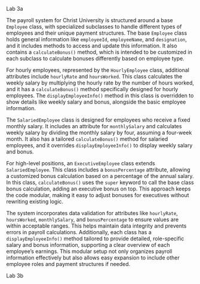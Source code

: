 Lab 3a

The payroll system for Christ University is structured around a base `Employee` class, with specialized subclasses to handle different types of employees and their unique payment structures. The base `Employee` class holds general information like `employeeId`, `employeeName`, and `designation`, and it includes methods to access and update this information. It also contains a `calculateBonus()` method, which is intended to be customized in each subclass to calculate bonuses differently based on employee type.

For hourly employees, represented by the `HourlyEmployee` class, additional attributes include `hourlyRate` and `hoursWorked`. This class calculates the weekly salary by multiplying the hourly rate by the number of hours worked, and it has a `calculateBonus()` method specifically designed for hourly employees. The `displayEmployeeInfo()` method in this class is overridden to show details like weekly salary and bonus, alongside the basic employee information.

The `SalariedEmployee` class is designed for employees who receive a fixed monthly salary. It includes an attribute for `monthlySalary` and calculates weekly salary by dividing the monthly salary by four, assuming a four-week month. It also has a tailored `calculateBonus()` method for salaried employees, and it overrides `displayEmployeeInfo()` to display weekly salary and bonus.

For high-level positions, an `ExecutiveEmployee` class extends `SalariedEmployee`. This class includes a `bonusPercentage` attribute, allowing a customized bonus calculation based on a percentage of the annual salary. In this class, `calculateBonus()` uses the `super` keyword to call the base class bonus calculation, adding an executive bonus on top. This approach keeps the code modular, making it easy to adjust bonuses for executives without rewriting existing logic.

The system incorporates data validation for attributes like `hourlyRate`, `hoursWorked`, `monthlySalary`, and `bonusPercentage` to ensure values are within acceptable ranges. This helps maintain data integrity and prevents errors in payroll calculations. Additionally, each class has a `displayEmployeeInfo()` method tailored to provide detailed, role-specific salary and bonus information, supporting a clear overview of each employee’s earnings. This modular setup not only organizes payroll information effectively but also allows easy expansion to include other employee roles and payment structures if needed.


Lab 3b

